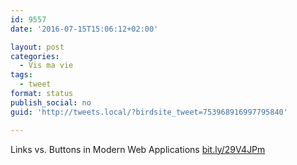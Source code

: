 ```yaml
---
id: 9557
date: '2016-07-15T15:06:12+02:00'

layout: post
categories:
  - Vis ma vie
tags:
  - tweet
format: status
publish_social: no
guid: 'http://tweets.local/?birdsite_tweet=753968916997795840'

---
```


Links vs. Buttons in Modern Web Applications [bit.ly/29V4JPm](http://bit.ly/29V4JPm)